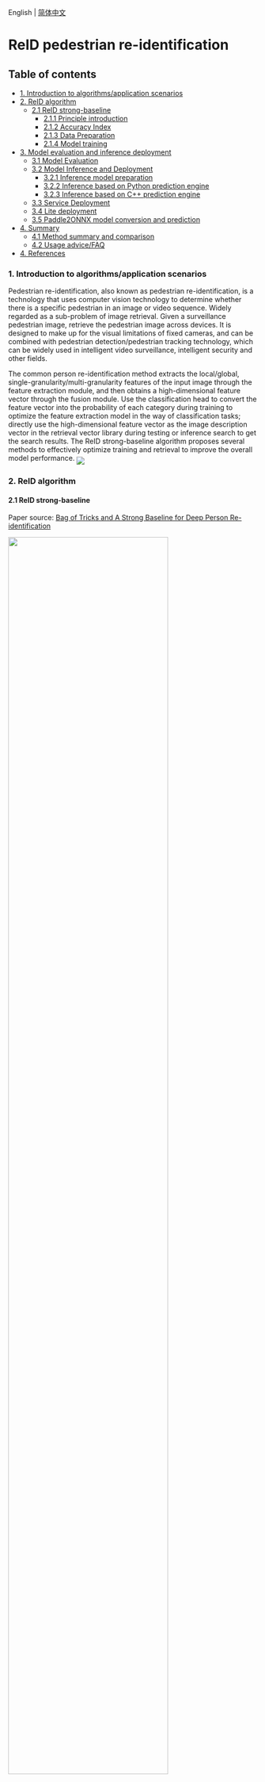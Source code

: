 English | [简体中文](../../zh_CN/algorithm_introduction/reid.md)

# ReID pedestrian re-identification

## Table of contents

- [1. Introduction to algorithms/application scenarios](#1-introduction-to-algorithmsapplication-scenarios)
- [2. ReID algorithm](#2-reid-algorithm)
  - [2.1 ReID strong-baseline](#21-reid-strong-baseline)
    - [2.1.1 Principle introduction](#211-principle-introduction)
    - [2.1.2 Accuracy Index](#212-accuracy-index)
    - [2.1.3 Data Preparation](#213-data-preparation)
    - [2.1.4 Model training](#214-model-training)
- [3. Model evaluation and inference deployment](#3-model-evaluation-and-inference-deployment)
  - [3.1 Model Evaluation](#31-model-evaluation)
  - [3.2 Model Inference and Deployment](#32-model-inference-and-deployment)
    - [3.2.1 Inference model preparation](#321-inference-model-preparation)
    - [3.2.2 Inference based on Python prediction engine](#322-inference-based-on-python-prediction-engine)
    - [3.2.3 Inference based on C++ prediction engine](#323-inference-based-on-c-prediction-engine)
  - [3.3 Service Deployment](#33-service-deployment)
  - [3.4 Lite deployment](#34-lite-deployment)
  - [3.5 Paddle2ONNX model conversion and prediction](#35-paddle2onnx-model-conversion-and-prediction)
- [4. Summary](#4-summary)
  - [4.1 Method summary and comparison](#41-method-summary-and-comparison)
  - [4.2 Usage advice/FAQ](#42-usage-advicefaq)
- [4. References](#4-references)

### 1. Introduction to algorithms/application scenarios

Pedestrian re-identification, also known as pedestrian re-identification, is a technology that uses computer vision technology to determine whether there is a specific pedestrian in an image or video sequence. Widely regarded as a sub-problem of image retrieval. Given a surveillance pedestrian image, retrieve the pedestrian image across devices. It is designed to make up for the visual limitations of fixed cameras, and can be combined with pedestrian detection/pedestrian tracking technology, which can be widely used in intelligent video surveillance, intelligent security and other fields.

The common person re-identification method extracts the local/global, single-granularity/multi-granularity features of the input image through the feature extraction module, and then obtains a high-dimensional feature vector through the fusion module. Use the classification head to convert the feature vector into the probability of each category during training to optimize the feature extraction model in the way of classification tasks; directly use the high-dimensional feature vector as the image description vector in the retrieval vector library during testing or inference search to get the search results. The ReID strong-baseline algorithm proposes several methods to effectively optimize training and retrieval to improve the overall model performance.
<img src="../../images/reid/reid_overview.jpg" align="middle">

### 2. ReID algorithm

#### 2.1 ReID strong-baseline

Paper source: [Bag of Tricks and A Strong Baseline for Deep Person Re-identification](https://openaccess.thecvf.com/content_CVPRW_2019/papers/TRMTMCT/Luo_Bag_of_Tricks_and_a_Strong_Baseline_for_Deep_Person_CVPRW_2019_paper.pdf)

<img src="../../images/reid/strong-baseline.jpg" width="80%">

##### 2.1.1 Principle introduction

Based on the commonly used person re-identification model based on ResNet50, the author explores and summarizes the following effective and applicable optimization methods, which greatly improves the indicators on multiple person re-identification datasets.

1. Warmup: At the beginning of training, let the learning rate gradually increase from a small value and then start to decrease, which is conducive to the stability of gradient descent optimization, so as to find a better parameter model.
2. Random erasing augmentation: Random area erasing, which improves the generalization ability of the model through data augmentation.
3. Label smoothing: Label smoothing to improve the generalization ability of the model.
4. Last stride=1: Set the downsampling of the last stage of the feature extraction module to 1, increase the resolution of the output feature map to retain more details and improve the classification ability of the model.
5. BNNeck: Before the feature vector is input to the classification head, it goes through BNNeck, so that the feature obeys the normal distribution on the surface of the hypersphere, which reduces the difficulty of optimizing IDLoss and TripLetLoss at the same time.
6. Center loss: Give each category a learnable cluster center, and make the intra-class features close to the cluster center during training to reduce intra-class differences and increase inter-class differences.
7. Reranking: Consider the neighbor candidates of the query image during retrieval, optimize the distance matrix according to whether the neighbor images of the candidate object also contain the query image, and finally improve the retrieval accuracy.

##### 2.1.2 Accuracy Index

The following table summarizes the accuracy metrics of the 3 configurations of the recurring ReID strong-baseline on the Market1501 dataset,

| Configuration file               | recall@1(\%) | mAP(\%) | Refer to recall@1(\%) | Refer to mAP(\%) | Pre-trained model download                                                                                                                   | Inference Model Download Address                                                                                                    |
| -------------------------------- | ------------ | ------- | --------------------- | ---------------- | -------------------------------------------------------------------------------------------------------------------------------------------- | ----------------------------------------------------------------------------------------------------------------------------------- |
| baseline.yaml                    | 88.45        | 74.37   | 87.7                  | 74.0             | [Download link](https://paddle-imagenet-models-name.bj.bcebos.com/dygraph/rec/reid/pretrain/baseline_pretrained.pdparams)                    | [Download link](https://paddle-imagenet-models-name.bj.bcebos.com/dygraph/rec/reid/inference/baseline_infer.tar)                    |
| softmax_triplet.yaml             | 94.29        | 85.57   | 94.1                  | 85.7             | [Download link](https://paddle-imagenet-models-name.bj.bcebos.com/dygraph/rec/reid/pretrain/softmax_triplet_pretrained.pdparams)             | [Download link](https://paddle-imagenet-models-name.bj.bcebos.com/dygraph/rec/reid/inference/softmax_triplet_infer.tar)             |
| softmax_triplet_with_center.yaml | 94.50        | 85.82   | 94.5                  | 85.9             | [Download link](https://paddle-imagenet-models-name.bj.bcebos.com/dygraph/rec/reid/pretrain/softmax_triplet_with_center_pretrained.pdparams) | [Download link](https://paddle-imagenet-models-name.bj.bcebos.com/dygraph/rec/reid/inference/softmax_triplet_with_center_infer.tar) |

Note: The above reference indicators are obtained by using the author's open source code to train on our equipment for many times. Due to different system environments, torch versions, and CUDA versions, there may be slight differences with the indicators provided by the author.

Next, we mainly take the `softmax_triplet_with_center.yaml` configuration and trained model file as an example to show the process of training, testing, and inference on the Market1501 dataset.

##### 2.1.3 Data Preparation

Download the [Market-1501-v15.09.15.zip](https://pan.baidu.com/s/1ntIi2Op?_at_=1654142245770) dataset, extract it to `PaddleClas/dataset/`, and organize it into the following file structure :

  ```shell
  PaddleClas/dataset/market1501
  └── Market-1501-v15.09.15/
      ├── bounding_box_test/     # gallery set pictures
      ├── bounding_box_train/    # training set image
      ├── gt_bbox/
      ├── gt_query/
      ├── query/                 # query set image
      ├── generate_anno.py
      ├── bounding_box_test.txt  # gallery set path
      ├── bounding_box_train.txt # training set path
      ├── query.txt              # query set path
      └── readme.txt
  ```

##### 2.1.4 Model training

1. Execute the following command to start training

    Single card training:
    ```shell
    python3.7 tools/train.py -c ./ppcls/configs/reid/strong_baseline/softmax_triplet_with_center.yaml
    ```

    Doka training:

    For Doka training, you need to modify the sampler field of the training configuration as follows:
    ```yaml
    sampler:
      name: PKSampler
      batch_size: 64
      sample_per_id: 4
      drop_last: False
      sample_method: id_avg_prob
      shuffle: True
    ```
    Then execute the following command(example of 4 gpus below):
    ```shell
    export CUDA_VISIBLE_DEVICES=0,1,2,3
    python3.7 -m paddle.distributed.launch --gpus="0,1,2,3" tools/train.py \
    -c ./ppcls/configs/reid/strong_baseline/softmax_triplet_with_center.yaml
    ```
    Note: Single card training takes about 1 hour.

2. View training logs and saved model parameter files

    During the training process, indicator information such as loss will be printed on the screen in real time, and the log file `train.log`, model parameter file `*.pdparams`, optimizer parameter file `*.pdopt` and other contents will be saved to `Global.output_dir` `Under the specified folder, the default is under the `PaddleClas/output/RecModel/` folder.

### 3. Model evaluation and inference deployment

#### 3.1 Model Evaluation

Prepare the `*.pdparams` model parameter file for evaluation. You can use the trained model or the model saved in [2.1.4 Model training] (#214-model training).

- Take the `latest.pdparams` saved during training as an example, execute the following command to evaluate.

  ```shell
  python3.7 tools/eval.py \
  -c ./ppcls/configs/reid/strong_baseline/softmax_triplet_with_center.yaml \
  -o Global.pretrained_model="./output/RecModel/latest"
  ```

- to train wellTake the model as an example, download [softmax_triplet_with_center_pretrained.pdparams](https://paddle-imagenet-models-name.bj.bcebos.com/dygraph/rec/reid/pretrain/softmax_triplet_with_center_pretrained.pdparams) to `PaddleClas/ In the pretrained_models` folder, execute the following command to evaluate.

  ```shell
  # download model
  cd PaddleClas
  mkdir pretrained_models
  cd pretrained_models
  wget https://paddle-imagenet-models-name.bj.bcebos.com/dygraph/rec/reid/pretrain/softmax_triplet_with_center_pretrained.pdparams
  cd..
  # Evaluate
  python3.7 tools/eval.py \
  -c ppcls/configs/reid/strong_baseline/softmax_triplet_with_center.yaml \
  -o Global.pretrained_model="pretrained_models/softmax_triplet_with_center_pretrained"
  ```
  Note: The address filled after `pretrained_model` does not need to be suffixed with `.pdparams`, it will be added automatically when the program is running.

- View output results
  ```log
  ...
  ...
  ppcls INFO: unique_endpoints {''}
  ppcls INFO: Found /root/.paddleclas/weights/resnet50-19c8e357_torch2paddle.pdparams
  ppcls INFO: gallery feature calculation process: [0/125]
  ppcls INFO: gallery feature calculation process: [20/125]
  ppcls INFO: gallery feature calculation process: [40/125]
  ppcls INFO: gallery feature calculation process: [60/125]
  ppcls INFO: gallery feature calculation process: [80/125]
  ppcls INFO: gallery feature calculation process: [100/125]
  ppcls INFO: gallery feature calculation process: [120/125]
  ppcls INFO: Build gallery done, all feat shape: [15913, 2048], begin to eval..
  ppcls INFO: query feature calculation process: [0/27]
  ppcls INFO: query feature calculation process: [20/27]
  ppcls INFO: Build query done, all feat shape: [3368, 2048], begin to eval..
  ppcls INFO: re_ranking=False
  ppcls INFO: [Eval][Epoch 0][Avg]recall1: 0.94507, recall5: 0.98248, mAP: 0.85827
  ```
  The default evaluation log is saved in `PaddleClas/output/RecModel/eval.log`. You can see that the evaluation metrics of the `softmax_triplet_with_center_pretrained.pdparams` model we provided on the Market1501 dataset are recall@1=0.94507, recall@5 =0.98248, mAP=0.85827

#### 3.2 Model Inference and Deployment

##### 3.2.1 Inference model preparation

You can convert the model file saved during training into an inference model and inference, or use the converted inference model we provide for direct inference
  - Convert the model file saved during the training process to an inference model, also take `latest.pdparams` as an example, execute the following command to convert
    ```shell
    python3.7 tools/export_model.py \
    -c ppcls/configs/reid/strong_baseline/softmax_triplet_with_center.yaml \
    -o Global.pretrained_model="output/RecModel/latest" \
    -o Global.save_inference_dir="./deploy/softmax_triplet_with_center_infer"
    ```

  - Or download and unzip the inference model we provide
    ```shell
    cd PaddleClas/deploy
    wget https://paddle-imagenet-models-name.bj.bcebos.com/dygraph/rec/reid/inference/softmax_triplet_with_center_infer.tar
    tar xf softmax_triplet_with_center_infer.tar
    cd ../
    ```

##### 3.2.2 Inference based on Python prediction engine

  1. Modify `PaddleClas/deploy/configs/inference_rec.yaml`. Change the field after `infer_imgs:` to any image path under the query folder in Market1501 (the configuration below uses the path of the `0294_c1s1_066631_00.jpg` image); change the field after `rec_inference_model_dir:` to extract it softmax_triplet_with_center_infer folder path; change the preprocessing configuration under the `transform_ops` field to the preprocessing configuration under `Eval.Query.dataset` in `softmax_triplet_with_center.yaml`. As follows

      ```yaml
      Global:
        infer_imgs: "../dataset/market1501/Market-1501-v15.09.15/query/0294_c1s1_066631_00.jpg"
        rec_inference_model_dir: "./softmax_triplet_with_center_infer"
        batch_size: 1
        use_gpu: False
        enable_mkldnn: True
        cpu_num_threads: 10
        enable_benchmark: True
        use_fp16: False
        ir_optim: True
        use_tensorrt: False
        gpu_mem: 8000
        enable_profile: False

      RecPreProcess:
        transform_ops:
          -ResizeImage:
              size: [128, 256]
              return_numpy: False
              interpolation: "bilinear"
              backend: "pil"
          - ToTensor:
          - Normalize:
              mean: [0.485, 0.456, 0.406]
              std: [0.229, 0.224, 0.225]

      RecPostProcess: null
      ```

  2. Execute the inference command

       ```shell
       cd PaddleClas/deploy/
       python3.7 python/predict_rec.py -c ./configs/inference_rec.yaml
       ```

  3. Check the output result, the actual result is a vector of length 2048, which represents the feature vector obtained after the input image is transformed by the model

       ```log
       0294_c1s1_066631_00.jpg: [ 0.01806974 0.00476423 -0.00508293 ... 0.03925538 0.00377574
        -0.00849029]
       ```
        The output vector for inference is stored in the `result_dict` variable in [predict_rec.py](../../../deploy/python/predict_rec.py#L134-L135).

  4. For batch prediction, change the path after `infer_imgs:` in the configuration file to a folder, such as `../dataset/market1501/Market-1501-v15.09.15/query`, it will predict and output The feature vector of all images under query.

##### 3.2.3 Inference based on C++ prediction engine

PaddleClas provides an example of inference based on C++ prediction engine, you can refer to [C++ prediction](../inference_deployment/cpp_deploy_en.md) to complete the corresponding inference deployment. If you are using the Windows platform, you can refer to the Visual Studio 2019 Community CMake Compilation Guide to complete the corresponding prediction library compilation and model prediction work.

#### 3.3 Service Deployment

Paddle Serving provides high-performance, flexible and easy-to-use industrial-grade online inference services. Paddle Serving supports RESTful, gRPC, bRPC and other protocols, and provides inference solutions in a variety of heterogeneous hardware and operating system environments. For more introduction to Paddle Serving, please refer to the Paddle Serving code repository.

PaddleClas provides an example of model serving deployment based on Paddle Serving. You can refer to [Model serving deployment](../inference_deployment/paddle_serving_deploy_en.md) to complete the corresponding deployment work.

#### 3.4 Lite deployment

Paddle Lite is a high-performance, lightweight, flexible and easily extensible deep learning inference framework, positioned to support mobileMultiple hardware platforms including client, embedded and server. For more introduction to Paddle Lite, please refer to the Paddle Lite code repository.

PaddleClas provides an example of deploying models based on Paddle Lite. You can refer to [Deployment](../inference_deployment/paddle_lite_deploy_en.md) to complete the corresponding deployment.

#### 3.5 Paddle2ONNX model conversion and prediction

Paddle2ONNX supports converting PaddlePaddle model format to ONNX model format. The deployment of Paddle models to various inference engines can be completed through ONNX, including TensorRT/OpenVINO/MNN/TNN/NCNN, as well as other inference engines or hardware that support the ONNX open source format. For more information about Paddle2ONNX, please refer to the Paddle2ONNX code repository.

PaddleClas provides an example of converting an inference model to an ONNX model and making inference prediction based on Paddle2ONNX. You can refer to [Paddle2ONNX model conversion and prediction](../../../deploy/paddle2onnx/readme.md) to complete the corresponding deployment work.

### 4. Summary

#### 4.1 Method summary and comparison

The above algorithm can be quickly migrated to most ReID models, which can further improve the performance of ReID models.

#### 4.2 Usage advice/FAQ

The Market1501 dataset is relatively small, so you can try to train multiple times to get the highest accuracy.

### 4. References

1. [Bag of Tricks and A Strong Baseline for Deep Person Re-identification](https://openaccess.thecvf.com/content_CVPRW_2019/papers/TRMTMCT/Luo_Bag_of_Tricks_and_a_Strong_Baseline_for_Deep_Person_CVPRW_2019_paper.pdf)
2. [michuanhaohao/reid-strong-baseline](https://github.com/michuanhaohao/reid-strong-baseline)
3. [Pedestrian Re-ID dataset Market1501 dataset _star_function blog-CSDN blog _market1501 dataset](https://blog.csdn.net/qq_39220334/article/details/121470106)
4. [Deep Learning for Person Re-identification: A Survey and Outlook](https://arxiv.org/abs/2001.04193)
